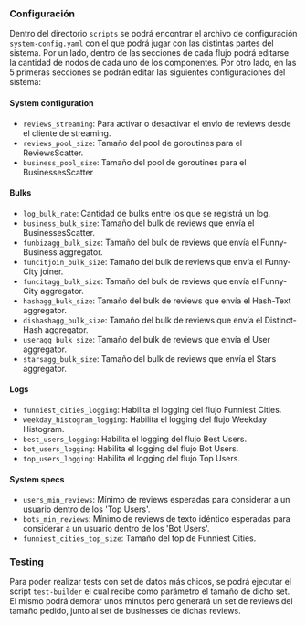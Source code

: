 ### Configuración

Dentro del directorio `scripts` se podrá encontrar el archivo de configuración `system-config.yaml` con el que podrá jugar con las distintas partes del sistema. Por un lado, dentro de las secciones de cada flujo podrá editarse la cantidad de nodos de cada uno de los componentes. Por otro lado, en las 5 primeras secciones se podrán editar las siguientes configuraciones del sistema:

#### System configuration
* `reviews_streaming`: Para activar o desactivar el envío de reviews desde el cliente de streaming.
* `reviews_pool_size`: Tamaño del pool de goroutines para el ReviewsScatter.
* `business_pool_size`: Tamaño del pool de goroutines para el BusinessesScatter

#### Bulks
* `log_bulk_rate`: Cantidad de bulks entre los que se registrá un log.
* `business_bulk_size`: Tamaño del bulk de reviews que envía el BusinessesScatter.
* `funbizagg_bulk_size`: Tamaño del bulk de reviews que envía el Funny-Business aggregator.
* `funcitjoin_bulk_size`: Tamaño del bulk de reviews que envía el Funny-City joiner.
* `funcitagg_bulk_size`: Tamaño del bulk de reviews que envía el Funny-City aggregator.
* `hashagg_bulk_size`: Tamaño del bulk de reviews que envía el Hash-Text aggregator.
* `dishashagg_bulk_size`: Tamaño del bulk de reviews que envía el Distinct-Hash aggregator.
* `useragg_bulk_size`: Tamaño del bulk de reviews que envía el User aggregator.
* `starsagg_bulk_size`: Tamaño del bulk de reviews que envía el Stars aggregator.

#### Logs
* `funniest_cities_logging`: Habilita el logging del flujo Funniest Cities.
* `weekday_histogram_logging`: Habilita el logging del flujo Weekday Histogram.
* `best_users_logging`: Habilita el logging del flujo Best Users.
* `bot_users_logging`: Habilita el logging del flujo Bot Users.
* `top_users_logging`: Habilita el logging del flujo Top Users.

#### System specs
* `users_min_reviews`: Mínimo de reviews esperadas para considerar a un usuario dentro de los 'Top Users'.
* `bots_min_reviews`: Mínimo de reviews de texto idéntico esperadas para considerar a un usuario dentro de los 'Bot Users'.
* `funniest_cities_top_size`: Tamaño del top de Funniest Cities.


### Testing

Para poder realizar tests con set de datos más chicos, se podrá ejecutar el script `test-builder` el cual recibe como parámetro el tamaño de dicho set. El mismo podrá demorar unos minutos pero generará un set de reviews del tamaño pedido, junto al set de businesses de dichas reviews.